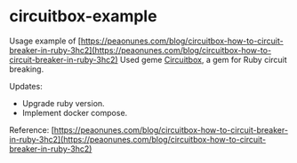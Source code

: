 # circuitbox-example

Usage example of [https://peaonunes.com/blog/circuitbox-how-to-circuit-breaker-in-ruby-3hc2](https://peaonunes.com/blog/circuitbox-how-to-circuit-breaker-in-ruby-3hc2)
Used geme [Circuitbox](https://github.com/yammer/circuitbox), a gem for Ruby circuit breaking.

Updates:
- Upgrade ruby version.
- Implement docker compose.

Reference: [https://peaonunes.com/blog/circuitbox-how-to-circuit-breaker-in-ruby-3hc2](https://peaonunes.com/blog/circuitbox-how-to-circuit-breaker-in-ruby-3hc2)
